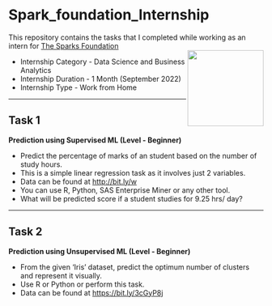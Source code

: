 # Spark_foundation_Internship        
This repository contains the tasks that I completed while working as an intern for [The Sparks Foundation]( https://internship.thesparksfoundation.info/ )     
<img align= "right" width="150" src="https://camo.githubusercontent.com/d61800e0293a2d29f1b65dd9284c0bc60d89fb98eca567ccfc9c34fd5d620119/68747470733a2f2f7777772e746865737061726b73666f756e646174696f6e73696e6761706f72652e6f72672f696d616765732f6c6f676f5f736d616c6c2e706e67" alt="">
- Internship Category - Data Science and Business Analytics    
- Internship Duration - 1 Month (September 2022)   
- Internship Type - Work from Home      
<hr></hr>     
<h2>Task 1</h2>     
<b>Prediction using Supervised ML (Level - Beginner)</b>          

- Predict the percentage of marks of an student based on the number of study hours.     
- This is a simple linear regression task as it involves just 2 variables.      
- Data can be found at http://bit.ly/w       
- You can use R, Python, SAS Enterprise Miner or any other tool.       
- What will be predicted score if a student studies for 9.25 hrs/ day?     
<hr></hr>     
<h2>Task 2</h2>     
<b>Prediction using Unsupervised ML (Level - Beginner)</b>      
 
- From the given ‘Iris’ dataset, predict the optimum number of clusters and represent it visually.
- Use R or Python or perform this task.
- Data can be found at https://bit.ly/3cGyP8j
